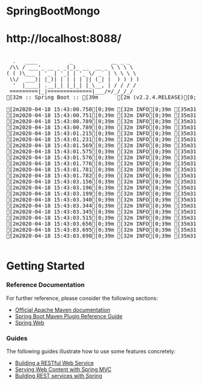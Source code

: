 ﻿# SpringBootMongo

# http://localhost:8088/

<pre>

  .   ____          _            __ _ _
 /\\ / ___'_ __ _ _(_)_ __  __ _ \ \ \ \
( ( )\___ | '_ | '_| | '_ \/ _` | \ \ \ \
 \\/  ___)| |_)| | | | | || (_| |  ) ) ) )
  '  |____| .__|_| |_|_| |_\__, | / / / /
 =========|_|==============|___/=/_/_/_/
[32m :: Spring Boot :: [39m      [2m (v2.2.4.RELEASE)[0;39m

[2m2020-04-18 15:43:00.750[0;39m [32m INFO[0;39m [35m31388[0;39m [2m---[0;39m [2m[  restartedMain][0;39m [36mc.e.mongo.SpringBootMongoApplication    [0;39m [2m:[0;39m Starting SpringBootMongoApplication on SKTP117501PN001 with PID 31388 (D:\springboot\workspace\SpringBootMongo\target\classes started by P117501 in D:\springboot\workspace\SpringBootMongo)
[2m2020-04-18 15:43:00.751[0;39m [32m INFO[0;39m [35m31388[0;39m [2m---[0;39m [2m[  restartedMain][0;39m [36mc.e.mongo.SpringBootMongoApplication    [0;39m [2m:[0;39m No active profile set, falling back to default profiles: default
[2m2020-04-18 15:43:00.789[0;39m [32m INFO[0;39m [35m31388[0;39m [2m---[0;39m [2m[  restartedMain][0;39m [36m.e.DevToolsPropertyDefaultsPostProcessor[0;39m [2m:[0;39m Devtools property defaults active! Set 'spring.devtools.add-properties' to 'false' to disable
[2m2020-04-18 15:43:00.789[0;39m [32m INFO[0;39m [35m31388[0;39m [2m---[0;39m [2m[  restartedMain][0;39m [36m.e.DevToolsPropertyDefaultsPostProcessor[0;39m [2m:[0;39m For additional web related logging consider setting the 'logging.level.web' property to 'DEBUG'
[2m2020-04-18 15:43:01.215[0;39m [32m INFO[0;39m [35m31388[0;39m [2m---[0;39m [2m[  restartedMain][0;39m [36m.s.d.r.c.RepositoryConfigurationDelegate[0;39m [2m:[0;39m Bootstrapping Spring Data MongoDB repositories in DEFAULT mode.
[2m2020-04-18 15:43:01.231[0;39m [32m INFO[0;39m [35m31388[0;39m [2m---[0;39m [2m[  restartedMain][0;39m [36m.s.d.r.c.RepositoryConfigurationDelegate[0;39m [2m:[0;39m Finished Spring Data repository scanning in 13ms. Found 0 MongoDB repository interfaces.
[2m2020-04-18 15:43:01.569[0;39m [32m INFO[0;39m [35m31388[0;39m [2m---[0;39m [2m[  restartedMain][0;39m [36mo.s.b.w.embedded.tomcat.TomcatWebServer [0;39m [2m:[0;39m Tomcat initialized with port(s): 8088 (http)
[2m2020-04-18 15:43:01.575[0;39m [32m INFO[0;39m [35m31388[0;39m [2m---[0;39m [2m[  restartedMain][0;39m [36mo.apache.catalina.core.StandardService  [0;39m [2m:[0;39m Starting service [Tomcat]
[2m2020-04-18 15:43:01.576[0;39m [32m INFO[0;39m [35m31388[0;39m [2m---[0;39m [2m[  restartedMain][0;39m [36morg.apache.catalina.core.StandardEngine [0;39m [2m:[0;39m Starting Servlet engine: [Apache Tomcat/9.0.30]
[2m2020-04-18 15:43:01.776[0;39m [32m INFO[0;39m [35m31388[0;39m [2m---[0;39m [2m[  restartedMain][0;39m [36morg.apache.jasper.servlet.TldScanner    [0;39m [2m:[0;39m At least one JAR was scanned for TLDs yet contained no TLDs. Enable debug logging for this logger for a complete list of JARs that were scanned but no TLDs were found in them. Skipping unneeded JARs during scanning can improve startup time and JSP compilation time.
[2m2020-04-18 15:43:01.781[0;39m [32m INFO[0;39m [35m31388[0;39m [2m---[0;39m [2m[  restartedMain][0;39m [36mo.a.c.c.C.[Tomcat].[localhost].[/]      [0;39m [2m:[0;39m Initializing Spring embedded WebApplicationContext
[2m2020-04-18 15:43:01.782[0;39m [32m INFO[0;39m [35m31388[0;39m [2m---[0;39m [2m[  restartedMain][0;39m [36mo.s.web.context.ContextLoader           [0;39m [2m:[0;39m Root WebApplicationContext: initialization completed in 993 ms
[2m2020-04-18 15:43:03.156[0;39m [32m INFO[0;39m [35m31388[0;39m [2m---[0;39m [2m[  restartedMain][0;39m [36morg.mongodb.driver.cluster              [0;39m [2m:[0;39m Cluster created with settings {hosts=[localhost:27017], mode=SINGLE, requiredClusterType=UNKNOWN, serverSelectionTimeout='30000 ms', maxWaitQueueSize=500}
[2m2020-04-18 15:43:03.196[0;39m [32m INFO[0;39m [35m31388[0;39m [2m---[0;39m [2m[localhost:27017][0;39m [36morg.mongodb.driver.connection           [0;39m [2m:[0;39m Opened connection [connectionId{localValue:1, serverValue:1}] to localhost:27017
[2m2020-04-18 15:43:03.199[0;39m [32m INFO[0;39m [35m31388[0;39m [2m---[0;39m [2m[localhost:27017][0;39m [36morg.mongodb.driver.cluster              [0;39m [2m:[0;39m Monitor thread successfully connected to server with description ServerDescription{address=localhost:27017, type=STANDALONE, state=CONNECTED, ok=true, version=ServerVersion{versionList=[4, 2, 2]}, minWireVersion=0, maxWireVersion=8, maxDocumentSize=16777216, logicalSessionTimeoutMinutes=30, roundTripTimeNanos=2273800}
[2m2020-04-18 15:43:03.340[0;39m [32m INFO[0;39m [35m31388[0;39m [2m---[0;39m [2m[  restartedMain][0;39m [36morg.mongodb.driver.cluster              [0;39m [2m:[0;39m Cluster created with settings {hosts=[localhost:27017], mode=SINGLE, requiredClusterType=UNKNOWN, serverSelectionTimeout='30000 ms', maxWaitQueueSize=500}
[2m2020-04-18 15:43:03.344[0;39m [32m INFO[0;39m [35m31388[0;39m [2m---[0;39m [2m[localhost:27017][0;39m [36morg.mongodb.driver.connection           [0;39m [2m:[0;39m Opened connection [connectionId{localValue:2, serverValue:2}] to localhost:27017
[2m2020-04-18 15:43:03.345[0;39m [32m INFO[0;39m [35m31388[0;39m [2m---[0;39m [2m[localhost:27017][0;39m [36morg.mongodb.driver.cluster              [0;39m [2m:[0;39m Monitor thread successfully connected to server with description ServerDescription{address=localhost:27017, type=STANDALONE, state=CONNECTED, ok=true, version=ServerVersion{versionList=[4, 2, 2]}, minWireVersion=0, maxWireVersion=8, maxDocumentSize=16777216, logicalSessionTimeoutMinutes=30, roundTripTimeNanos=715700}
[2m2020-04-18 15:43:03.515[0;39m [32m INFO[0;39m [35m31388[0;39m [2m---[0;39m [2m[  restartedMain][0;39m [36mo.s.s.concurrent.ThreadPoolTaskExecutor [0;39m [2m:[0;39m Initializing ExecutorService 'applicationTaskExecutor'
[2m2020-04-18 15:43:03.656[0;39m [32m INFO[0;39m [35m31388[0;39m [2m---[0;39m [2m[  restartedMain][0;39m [36mo.s.b.d.a.OptionalLiveReloadServer      [0;39m [2m:[0;39m LiveReload server is running on port 35729
[2m2020-04-18 15:43:03.695[0;39m [32m INFO[0;39m [35m31388[0;39m [2m---[0;39m [2m[  restartedMain][0;39m [36mo.s.b.w.embedded.tomcat.TomcatWebServer [0;39m [2m:[0;39m Tomcat started on port(s): 8088 (http) with context path ''
[2m2020-04-18 15:43:03.698[0;39m [32m INFO[0;39m [35m31388[0;39m [2m---[0;39m [2m[  restartedMain][0;39m [36mc.e.mongo.SpringBootMongoApplication    [0;39m [2m:[0;39m Started SpringBootMongoApplication in 3.173 seconds (JVM running for 4.888)

</pre>
# Getting Started

### Reference Documentation
For further reference, please consider the following sections:

* [Official Apache Maven documentation](https://maven.apache.org/guides/index.html)
* [Spring Boot Maven Plugin Reference Guide](https://docs.spring.io/spring-boot/docs/2.2.3.RELEASE/maven-plugin/)
* [Spring Web](https://docs.spring.io/spring-boot/docs/2.2.3.RELEASE/reference/htmlsingle/#boot-features-developing-web-applications)

### Guides
The following guides illustrate how to use some features concretely:

* [Building a RESTful Web Service](https://spring.io/guides/gs/rest-service/)
* [Serving Web Content with Spring MVC](https://spring.io/guides/gs/serving-web-content/)
* [Building REST services with Spring](https://spring.io/guides/tutorials/bookmarks/)
